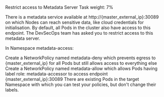  Restrict access to Metadata Server
Task weight: 7%

There is a metadata service available at http://{master_external_ip}:30089 on which Nodes can reach sensitive data,
like cloud credentials for initialisation. By default, all Pods in the cluster also have access to this endpoint.
The DevSecOps team has asked you to restrict access to this metadata server.

In Namespace metadata-access:

Create a NetworkPolicy named metadata-deny which prevents egress to {master_external_ip} for all Pods but still allows access to everything else
Create a NetworkPolicy named metadata-allow which allows Pods having label role: metadata-accessor to access endpoint {master_external_ip}:30089
There are existing Pods in the target Namespace with which you can test your policies, but don't change their labels.
